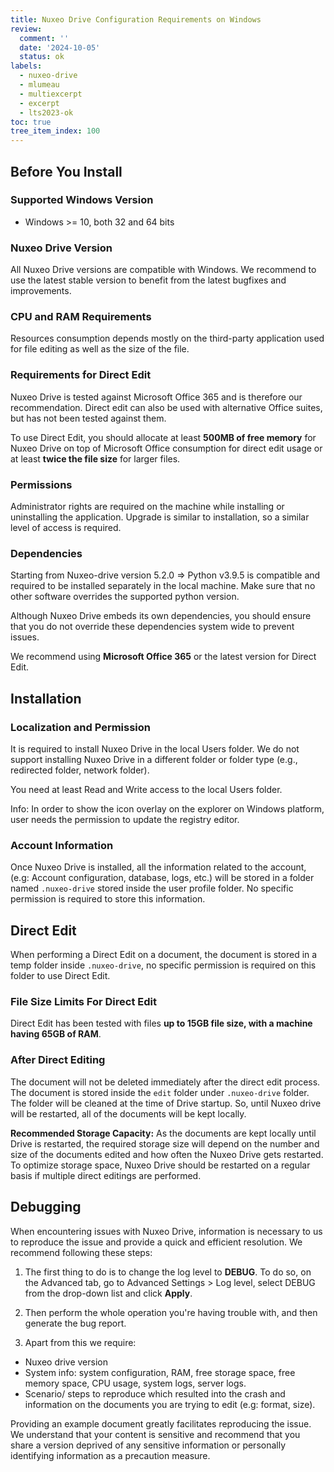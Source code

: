 ```yaml
---
title: Nuxeo Drive Configuration Requirements on Windows
review:
  comment: ''
  date: '2024-10-05'
  status: ok
labels:
  - nuxeo-drive
  - mlumeau
  - multiexcerpt
  - excerpt
  - lts2023-ok
toc: true
tree_item_index: 100
---
```


## Before You Install

### Supported Windows Version 

- Windows >= 10, both 32 and 64 bits

### Nuxeo Drive Version 

All Nuxeo Drive versions are compatible with Windows. We recommend to use the latest stable version to benefit from the latest bugfixes and improvements.
  
### CPU and RAM Requirements 

Resources consumption depends mostly on the third-party application used for file editing as well as the size of the file. 
### Requirements for Direct Edit
Nuxeo Drive is tested against Microsoft Office 365 and is therefore our recommendation. Direct edit can also be used with alternative Office suites, but has not been tested against them.

To use Direct Edit, you should allocate at least **500MB of free memory** for Nuxeo Drive on top of Microsoft Office consumption for direct edit usage or at least **twice the file size** for larger files.

### Permissions 

Administrator rights are required on the machine while installing or uninstalling the application. Upgrade is similar to installation, so a similar level of access is required.  

### Dependencies 

Starting from Nuxeo-drive version 5.2.0 => Python v3.9.5 is compatible and required to be installed separately in the local machine. 
Make sure that no other software overrides the supported python version. 

Although Nuxeo Drive embeds its own dependencies, you should ensure that you do not override these dependencies system wide to prevent issues. 

We recommend using **Microsoft Office 365** or the latest version for Direct Edit.  

## Installation 

### Localization and Permission

It is required to install Nuxeo Drive in the local Users folder. We do not support installing Nuxeo Drive in a different folder or folder type (e.g., redirected folder, network folder).

You need at least Read and Write access to the local Users folder. 

Info: 
In order to show the icon overlay on the explorer on Windows platform, user needs the permission to update the registry editor. 

### Account Information 

Once Nuxeo Drive is installed, all the information related to the account, (e.g: Account configuration, database, logs, etc.) will be stored in a folder named `.nuxeo-drive` stored inside the user profile folder. No specific permission is required to store this information. 

## Direct Edit

When performing a Direct Edit on a document, the document is stored in a temp folder inside `.nuxeo-drive`, no specific permission is required on this folder to use Direct Edit. 

### File Size Limits For Direct Edit

Direct Edit has been tested with files **up to 15GB file size, with a machine having 65GB of RAM**. 

### After Direct Editing 

The document will not be deleted immediately after the direct edit process. The document is stored inside the `edit` folder under `.nuxeo-drive` folder. The folder will be cleaned at the time of Drive startup. So, until Nuxeo drive will be restarted, all of the documents will be kept locally.

**Recommended Storage Capacity:**
As the documents are kept locally until Drive is restarted, the required storage size will depend on the number and size of the documents edited and how often the Nuxeo Drive gets restarted.
To optimize storage space, Nuxeo Drive should be restarted on a regular basis if multiple direct editings are performed.

## Debugging 

When encountering issues with Nuxeo Drive, information is necessary to us to reproduce the issue and provide a quick and efficient resolution. We recommend following these steps:
1. The first thing to do is to change the log level to **DEBUG**. To do so, on the Advanced tab, go to Advanced Settings > Log level, select DEBUG from the drop-down list and click **Apply**. 

2. Then perform the whole operation you're having trouble with, and then generate the bug report. 

3. Apart from this we require:
- Nuxeo drive version
- System info: system configuration, RAM, free storage space, free memory space, CPU usage, system logs, server logs.  
- Scenario/ steps to reproduce which resulted into the crash and information on the documents you are trying to edit (e.g: format, size). 

Providing an example document greatly facilitates reproducing the issue. We understand that your content is sensitive and recommend that you share a version deprived of any sensitive information or personally identifying information as a precaution measure.

